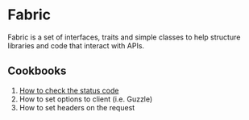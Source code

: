 # Fabric

Fabric is a set of interfaces, traits and simple classes to help structure libraries and code that interact with APIs.

## Cookbooks

1. [How to check the status code](status_code.md)
2. How to set options to client (i.e. Guzzle)
3. How to set headers on the request
